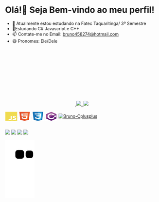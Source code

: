 # Olá!👋 Seja Bem-vindo ao meu perfil! 

- 🔭 Atualmente estou estudando na Fatec Taquaritinga/ 3º Semestre
- 🌱Estudando C# Javascript e C++
- 📫 Contate-me no Email: bruno458274@hotmail.com
- 😄 Pronomes: Ele/Dele

<div align="center">
  <a href="https://github.com/BrunoBacchi">
  <img height="190em"> <img width="49%" src="https://github-readme-stats.vercel.app/api?username=BrunoBacchi&show_icons=true&theme=darcula&include_all_commits=true&count_private=true"/>
  <img height="190em"> <img width="49%" src="https://github-readme-stats.vercel.app/api/top-langs/?username=BrunoBacchi&layout=compact&langs_count=7&theme=darcula"/>
</div>

  <div style="display: inline_block"><br>
  <img align="center" alt="Bruno-Js" height="30" width="40" src="https://raw.githubusercontent.com/devicons/devicon/master/icons/javascript/javascript-plain.svg">
  <img align="center" alt="Bruno-HTML" height="30" width="40" src="https://raw.githubusercontent.com/devicons/devicon/master/icons/html5/html5-original.svg">
  <img align="center" alt="Bruno-CSS" height="30" width="40" src="https://raw.githubusercontent.com/devicons/devicon/master/icons/css3/css3-original.svg">
  <img align="center" alt="Bruno-Csharp" height="30" width="40" src="https://raw.githubusercontent.com/devicons/devicon/master/icons/csharp/csharp-original.svg">
  <img align="center" alt="Bruno-Cplusplus" height="30" width="40" src="https://cdn.jsdelivr.net/gh/devicons/devicon/icons/cplusplus/cplusplus-original.svg" />
</div>

##
  
<div> 
  <a href="https://www.instagram.com/henrybacchi_/" target="_blank"><img src="https://img.shields.io/badge/-Instagram-%23E4405F?style=for-the-badge&logo=instagram&logoColor=white" target="_blank"></a>
  <a href="mailto:bruno458274@gmail.com"><img src="https://img.shields.io/badge/-Gmail-%23333?style=for-the-badge&logo=gmail&logoColor=white" target="_blank"></a>
  <a href="https://www.linkedin.com/in/brunobacchi/" target="_blank"><img src="https://img.shields.io/badge/-LinkedIn-%230077B5?style=for-the-badge&logo=linkedin&logoColor=white" target="_blank"></a> 
  <a href="mailto:bruno458274@hotmail.com" target=_blank><img src="https://img.shields.io/badge/Microsoft_Outlook-0078D4?style=for-the-badge&logo=microsoft-outlook&logoColor=white" target="_blank"></a>
  
  ![Snake animation](https://github.com/BrunoBacchi/BrunoBacchi/blob/output/github-contribution-grid-snake.svg)
</div>
